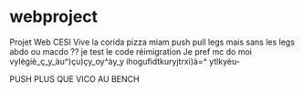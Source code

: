 # webproject

Projet Web CESI
Vive la corida
pizza miam
push pull legs mais sans les legs
abdo ou macdo ??
je test le code
réimigration
Je pref mc do moi
vylègiè_ç_y_àu^)çu)çy_oy^ày_y
ihogufidtkuryjtrxi)à=^
ytlkyèu-

PUSH PLUS QUE VICO AU BENCH